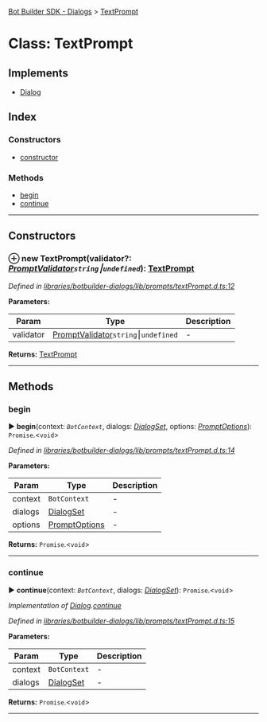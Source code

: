 [Bot Builder SDK - Dialogs](../README.md) > [TextPrompt](../classes/botbuilder_dialogs.textprompt.md)



# Class: TextPrompt

## Implements

* [Dialog](../interfaces/botbuilder_dialogs.dialog.md)

## Index

### Constructors

* [constructor](botbuilder_dialogs.textprompt.md#constructor)


### Methods

* [begin](botbuilder_dialogs.textprompt.md#begin)
* [continue](botbuilder_dialogs.textprompt.md#continue)



---
## Constructors
<a id="constructor"></a>


### ⊕ **new TextPrompt**(validator?: *[PromptValidator](../#promptvalidator)`string`⎮`undefined`*): [TextPrompt](botbuilder_dialogs.textprompt.md)


*Defined in [libraries/botbuilder-dialogs/lib/prompts/textPrompt.d.ts:12](https://github.com/Microsoft/botbuilder-js/blob/dfb4aa4/libraries/botbuilder-dialogs/lib/prompts/textPrompt.d.ts#L12)*



**Parameters:**

| Param | Type | Description |
| ------ | ------ | ------ |
| validator | [PromptValidator](../#promptvalidator)`string`⎮`undefined`   |  - |





**Returns:** [TextPrompt](botbuilder_dialogs.textprompt.md)

---


## Methods
<a id="begin"></a>

###  begin

► **begin**(context: *`BotContext`*, dialogs: *[DialogSet](botbuilder_dialogs.dialogset.md)*, options: *[PromptOptions](../interfaces/botbuilder_dialogs.promptoptions.md)*): `Promise`.<`void`>



*Defined in [libraries/botbuilder-dialogs/lib/prompts/textPrompt.d.ts:14](https://github.com/Microsoft/botbuilder-js/blob/dfb4aa4/libraries/botbuilder-dialogs/lib/prompts/textPrompt.d.ts#L14)*



**Parameters:**

| Param | Type | Description |
| ------ | ------ | ------ |
| context | `BotContext`   |  - |
| dialogs | [DialogSet](botbuilder_dialogs.dialogset.md)   |  - |
| options | [PromptOptions](../interfaces/botbuilder_dialogs.promptoptions.md)   |  - |





**Returns:** `Promise`.<`void`>





___

<a id="continue"></a>

###  continue

► **continue**(context: *`BotContext`*, dialogs: *[DialogSet](botbuilder_dialogs.dialogset.md)*): `Promise`.<`void`>



*Implementation of [Dialog](../interfaces/botbuilder_dialogs.dialog.md).[continue](../interfaces/botbuilder_dialogs.dialog.md#continue)*

*Defined in [libraries/botbuilder-dialogs/lib/prompts/textPrompt.d.ts:15](https://github.com/Microsoft/botbuilder-js/blob/dfb4aa4/libraries/botbuilder-dialogs/lib/prompts/textPrompt.d.ts#L15)*



**Parameters:**

| Param | Type | Description |
| ------ | ------ | ------ |
| context | `BotContext`   |  - |
| dialogs | [DialogSet](botbuilder_dialogs.dialogset.md)   |  - |





**Returns:** `Promise`.<`void`>





___


